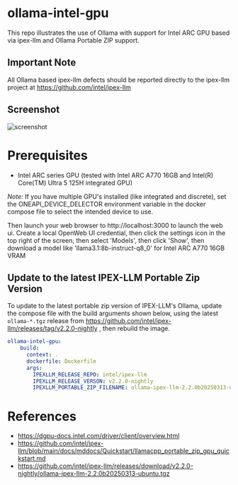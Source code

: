 # ollama-intel-gpu

This repo illustrates the use of Ollama with support for Intel ARC GPU based via ipex-llm and Ollama Portable ZIP support.

## Important Note

All Ollama based ipex-llm defects should be reported directly to the ipex-llm project at https://github.com/intel/ipex-llm

## Screenshot
![screenshot](doc/screenshot.png)

# Prerequisites
* Intel ARC series GPU (tested with Intel ARC A770 16GB and Intel(R) Core(TM) Ultra 5 125H integrated GPU)
 
*Note:* If you have multiple GPU's installed (like integrated and discrete), set the ONEAPI_DEVICE_DELECTOR environment variable in the docker compose file to select the intended device to use.

Then launch your web browser to http://localhost:3000 to launch the web ui.  Create a local OpenWeb UI credential, then click the settings icon in the top right of the screen, then select 'Models', then click 'Show', then download a model like 'llama3.1:8b-instruct-q8_0' for Intel ARC A770 16GB VRAM

## Update to the latest IPEX-LLM Portable Zip Version

To update to the latest portable zip version of IPEX-LLM's Ollama, update the compose file with the build arguments shown below, using the latest `ollama-*.tgz` release from https://github.com/intel/ipex-llm/releases/tag/v2.2.0-nightly , then rebuild the image.

```yaml
ollama-intel-gpu:
    build:
      context: .
      dockerfile: Dockerfile
      args:
        IPEXLLM_RELEASE_REPO: intel/ipex-llm
        IPEXLLM_RELEASE_VERSON: v2.2.0-nightly
        IPEXLLM_PORTABLE_ZIP_FILENAME: ollama-ipex-llm-2.2.0b20250313-ubuntu.tgz
``` 

# References
* https://dgpu-docs.intel.com/driver/client/overview.html
* https://github.com/intel/ipex-llm/blob/main/docs/mddocs/Quickstart/llamacpp_portable_zip_gpu_quickstart.md
* https://github.com/intel/ipex-llm/releases/download/v2.2.0-nightly/ollama-ipex-llm-2.2.0b20250313-ubuntu.tgz
